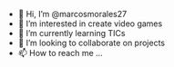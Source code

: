 - 👋 Hi, I’m @marcosmorales27
- 👀 I’m interested in create video games 
- 🌱 I’m currently learning TICs
- 💞️ I’m looking to collaborate on projects 
- 📫 How to reach me ...

<!---
marcosmorales27/marcosmorales27 is a ✨ special ✨ repository because its `README.md` (this file) appears on your GitHub profile.
You can click the Preview link to take a look at your changes.
--->
